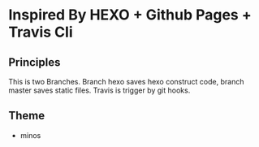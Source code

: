 # Inspired By HEXO + Github Pages + Travis Cli

## Principles
  This is two Branches. Branch hexo saves hexo construct code, branch master saves static files.
  Travis is trigger by git hooks.

## Theme

- minos